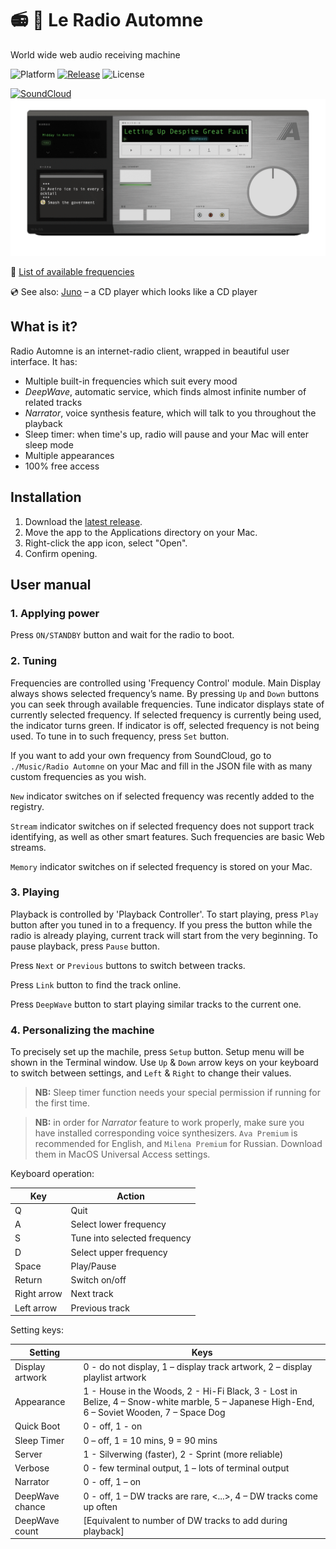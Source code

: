 # 📻 🍂 Le Radio Automne
World wide web audio receiving machine

![Platform](https://img.shields.io/badge/platform-macOS-lightgrey)
[![Release](https://img.shields.io/badge/latest%20release-v1.1.2%20Samoyed-lightgrey)](https://github.com/Lesterrry/Radio-Automne/releases/latest)
![License](https://img.shields.io/badge/license-MIT-lightgrey)

[![SoundCloud](https://img.shields.io/badge/SoundCloud-listen-9cf?style=social&logo=soundcloud)](https://soundcloud.com/lesterrry)
![Screenshot](https://github.com/Lesterrry/Radio-Automne/raw/main/screeens/Main.gif)

📡 [List of available frequencies](https://github.com/Lesterrry/Radio-Automne/tree/main/Frequencies)

💿 See also: [Juno](https://github.com/lesterrry/juno) – a CD player which looks like a CD player

## What is it?
Radio Automne is an internet-radio client, wrapped in beautiful user interface. It has:
- Multiple built-in frequencies which suit every mood
- *DeepWave*, automatic service, which finds almost infinite number of related tracks
- *Narrator*, voice synthesis feature, which will talk to you throughout the playback
- Sleep timer: when time's up, radio will pause and your Mac will enter sleep mode
- Multiple appearances
- 100% free access
## Installation
1. Download the [latest release](https://github.com/Lesterrry/Radio-Automne/releases/latest).
2. Move the app to the Applications directory on your Mac.
3. Right-click the app icon, select "Open".
4. Confirm opening.
## User manual
### 1. Applying power
Press `ON/STANDBY` button and wait for the radio to boot.
### 2. Tuning
Frequencies are controlled using 'Frequency Control' module. Main Display always shows selected frequency’s name. By pressing `Up` and `Down` buttons you can seek through available frequencies. Tune indicator displays state of currently selected frequency. If selected frequency is currently being used, the indicator turns green. If indicator is off, selected frequency is not being used. To tune in to such frequency, press `Set` button.

If you want to add your own frequency from SoundCloud, go to `./Music/Radio Automne` on your Mac and fill in the JSON file with as many custom frequencies as you wish.

`New` indicator switches on if selected frequency was recently added to the registry.

`Stream` indicator switches on if selected frequency does not support track identifying, as well as other smart features. Such frequencies are basic Web streams.

`Memory` indicator switches on if selected frequency is stored on your Mac.

### 3. Playing
Playback is controlled by 'Playback Controller'. To start playing, press `Play` button after you tuned in to a frequency. If you press the button while the radio is already playing, current track will start from the very beginning. 
To pause playback, press `Pause` button.

Press `Next` or `Previous` buttons to switch between tracks.

Press `Link` button to find the track online.

Press `DeepWave` button to start playing similar tracks to the current one.

### 4. Personalizing the machine
To precisely set up the machile, press `Setup` button. Setup menu will be shown in the Terminal window. Use `Up` & `Down` arrow keys on your keyboard to switch between settings, and `Left` & `Right` to change their values.

>**NB:** Sleep timer function needs your special permission if running for the first time.

>**NB:** in order for *Narrator* feature to work properly, make sure you have installed corresponding voice synthesizers. `Ava Premium` is recommended for English, and `Milena Premium` for Russian. Download them in MacOS Universal Access settings.

Keyboard operation:

| Key | Action |
| ------ | ------ |
| Q | Quit |
| A | Select lower frequency |
| S | Tune into selected frequency |
| D | Select upper frequency |
| Space | Play/Pause |
| Return | Switch on/off |
| Right arrow | Next track |
| Left arrow | Previous track |

Setting keys:

| Setting | Keys |
| ------ | ------ |
| Display artwork | 0 - do not display, 1 – display track artwork, 2 – display playlist artwork |
| Appearance | 1 - House in the Woods, 2 - Hi-Fi Black, 3 - Lost in Belize, 4 – Snow-white marble, 5 – Japanese High-End, 6 – Soviet Wooden, 7 – Space Dog |
| Quick Boot | 0 - off, 1 - on |
| Sleep Timer | 0 – off, 1 = 10 mins, 9 = 90 mins |
| Server | 1 - Silverwing (faster), 2 - Sprint (more reliable) |
| Verbose | 0 - few terminal output, 1 – lots of terminal output |
| Narrator | 0 - off, 1 – on |
| DeepWave chance | 0 - off, 1 – DW tracks are rare, <...>, 4 – DW tracks come up often |
| DeepWave count | [Equivalent to number of DW tracks to add during playback] |
